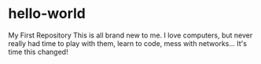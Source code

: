# hello-world
My First Repository
This is all brand new to me. I love computers, but never really had time to play with them, learn to code, mess with networks...
It's time this changed!

